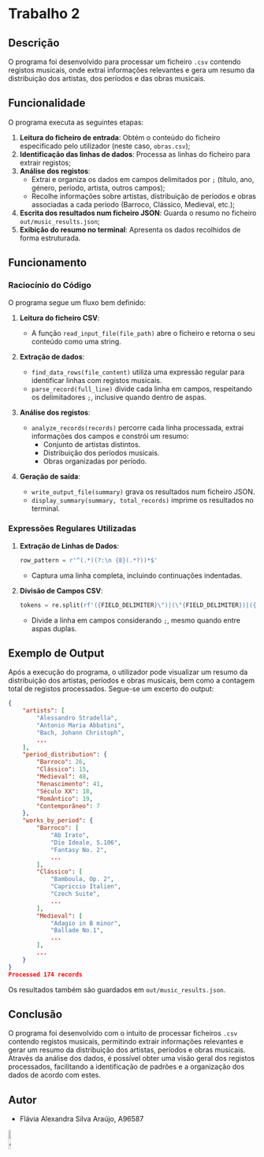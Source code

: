 # Trabalho 2

## Descrição

O programa foi desenvolvido para processar um ficheiro `.csv` contendo registos musicais,
onde extrai informações relevantes e gera um resumo da distribuição dos artistas, dos períodos e das obras musicais.

## Funcionalidade

O programa executa as seguintes etapas:

1. **Leitura do ficheiro de entrada**: Obtém o conteúdo do ficheiro especificado pelo utilizador (neste caso, `obras.csv`);
2. **Identificação das linhas de dados**: Processa as linhas do ficheiro para extrair registos;
3. **Análise dos registos**:
   - Extrai e organiza os dados em campos delimitados por `;` (título, ano, género, período, artista, outros campos);
   - Recolhe informações sobre artistas, distribuição de períodos e obras associadas a cada período (Barroco, Clássico, Medieval, etc.);
4. **Escrita dos resultados num ficheiro JSON**: Guarda o resumo no ficheiro `out/music_results.json`;
5. **Exibição do resumo no terminal**: Apresenta os dados recolhidos de forma estruturada.

## Funcionamento

### Raciocínio do Código

O programa segue um fluxo bem definido:

1. **Leitura do ficheiro CSV**:
   - A função `read_input_file(file_path)` abre o ficheiro e retorna o seu conteúdo como uma string.
   
2. **Extração de dados**:
   - `find_data_rows(file_content)` utiliza uma expressão regular para identificar linhas com registos musicais.
   - `parse_record(full_line)` divide cada linha em campos, respeitando os delimitadores `;`, inclusive quando dentro de aspas.
   
3. **Análise dos registos**:
   - `analyze_records(records)` percorre cada linha processada, extrai informações dos campos e constrói um resumo:
     - Conjunto de artistas distintos.
     - Distribuição dos períodos musicais.
     - Obras organizadas por período.
   
4. **Geração de saída**:
   - `write_output_file(summary)` grava os resultados num ficheiro JSON.
   - `display_summary(summary, total_records)` imprime os resultados no terminal.

### Expressões Regulares Utilizadas

1. **Extração de Linhas de Dados**:
   ```python
   row_pattern = r'^(.*)(?:\n {8}(.*?))*$'
   ```
   - Captura uma linha completa, incluindo continuações indentadas.
   
2. **Divisão de Campos CSV**:
   ```python
   tokens = re.split(rf'({FIELD_DELIMITER}\")|(\"{FIELD_DELIMITER})|({FIELD_DELIMITER})', full_line)
   ```
   - Divide a linha em campos considerando `;`, mesmo quando entre aspas duplas.

## Exemplo de Output

Após a execução do programa, o utilizador pode visualizar um resumo da distribuição dos artistas, períodos e obras musicais, bem como a contagem total de registos processados. Segue-se um excerto do output:

```json
{
    "artists": [
        "Alessandro Stradella",
        "Antonio Maria Abbatini",
        "Bach, Johann Christoph",
        ...
    ],
    "period_distribution": {
        "Barroco": 26,
        "Clássico": 15,
        "Medieval": 48,
        "Renascimento": 41,
        "Século XX": 18,
        "Romântico": 19,
        "Contemporâneo": 7
    },
    "works_by_period": {
        "Barroco": [
            "Ab Irato",
            "Die Ideale, S.106",
            "Fantasy No. 2",
            ...
        ],
        "Clássico": [
            "Bamboula, Op. 2",
            "Capriccio Italien",
            "Czech Suite",
            ...
        ],
        "Medieval": [
            "Adagio in B minor",
            "Ballade No.1",
            ...
        ],
        ...
    }
}
Processed 174 records
```

Os resultados também são guardados em `out/music_results.json`.

## Conclusão

O programa foi desenvolvido com o intuito de processar ficheiros `.csv` contendo registos musicais, permitindo extrair informações relevantes e gerar um resumo da distribuição dos artistas, períodos e obras musicais. Através da análise dos dados, é possível obter uma visão geral dos registos processados, facilitando a identificação de padrões e a organização dos dados de acordo com estes.

## Autor
- Flávia Alexandra Silva Araújo, A96587

<img src="https://avatars.githubusercontent.com/u/73347444?v=4" alt="Autora" width="10%">

